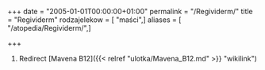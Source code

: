 +++
date = "2005-01-01T00:00:00+01:00"
permalink = "/Regividerm/"
title = "Regividerm"
rodzajelekow = [ "maści",]
aliases = [ "/atopedia/Regividerm/",]

+++

1.  Redirect [Mavena B12]({{< relref "ulotka/Mavena_B12.md" >}} "wikilink")
